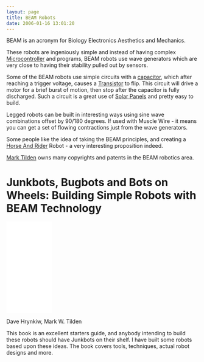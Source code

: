 ```yaml
---
layout: page
title: BEAM Robots
date: 2006-01-16 13:01:20
---
```

BEAM is an acronym for Biology Electronics Aesthetics and Mechanics.

These robots are ingeniously simple and instead of having complex <a href="/wiki/microcontroller.html">Microcontroller</a> and programs, BEAM robots use wave generators which are very close to having their stability pulled out by sensors.

Some of the BEAM robots use simple circuits with a <a class="wiki" href="/wiki/capacitor.html" title="Capacitor">capacitor</a>, which after reaching a trigger voltage, causes a <a class="wiki" href="/wiki/transistor.html" title="Transistor">Transistor</a> to flip.  This circuit will drive a motor for a brief burst of motion, then stop after the capacitor is fully discharged.  Such a circuit is a great use of <a class="wiki" href="/wiki/solar_panel.html" title="Solar Panel">Solar Panels</a> and pretty easy to build.

Legged robots can be built in interesting ways using sine wave combinations offset by 90/180 degrees.  If used with Muscle Wire - it means you can get a set of flowing contractions just from the wave generators.

Some people like the idea of taking the BEAM principles, and creating a <a class="wiki" href="/wiki/horse_and_rider.html" title="One system takes high-level control of a lower level system">Horse And Rider</a> Robot - a very interesting proposition indeed.

<a class="wiki" href="/wiki/mark_tilden.html" title="Mark Tilden">Mark Tilden</a> owns many copyrights and patents in the BEAM robotics area.

# Junkbots, Bugbots and Bots on Wheels: Building Simple Robots with BEAM Technology

<iframe style="width:120px;height:240px;" marginwidth="0" marginheight="0" scrolling="no" frameborder="0" src="//ws-eu.amazon-adsystem.com/widgets/q?ServiceVersion=20070822&OneJS=1&Operation=GetAdHtml&MarketPlace=GB&source=ss&ref=as_ss_li_til&ad_type=product_link&tracking_id=orionrobots-21&marketplace=amazon&region=GB&placement=0072226013&asins=0072226013&linkId=51d35ab0d60cd03eed41c518a1dde776&show_border=true&link_opens_in_new_window=true"></iframe>

Dave Hrynkiw, Mark W. Tilden

This book is an excellent starters guide, and anybody intending to build these robots should have Junkbots on their shelf.  I have built some robots based upon these ideas. The book covers tools, techniques, actual robot designs and more.
